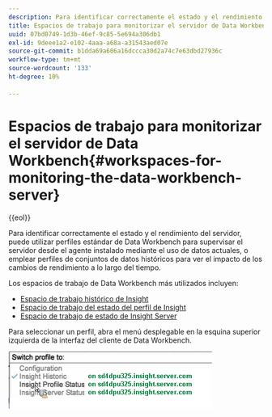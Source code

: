 ```yaml
---
description: Para identificar correctamente el estado y el rendimiento del servidor, puede utilizar perfiles estándar de Data Workbench para supervisar el servidor desde el agente instalado mediante el uso de datos actuales, o emplear perfiles de conjuntos de datos históricos para ver el impacto de los cambios de rendimiento a lo largo del tiempo.
title: Espacios de trabajo para monitorizar el servidor de Data Workbench
uuid: 07bd0749-1d3b-46ef-9c85-5e694a306db1
exl-id: 9deee1a2-e102-4aaa-a68a-a31543aed07e
source-git-commit: b1dda69a606a16dccca30d2a74c7e63dbd27936c
workflow-type: tm+mt
source-wordcount: '133'
ht-degree: 10%

---
```


# Espacios de trabajo para monitorizar el servidor de Data Workbench{#workspaces-for-monitoring-the-data-workbench-server}

{{eol}}

Para identificar correctamente el estado y el rendimiento del servidor, puede utilizar perfiles estándar de Data Workbench para supervisar el servidor desde el agente instalado mediante el uso de datos actuales, o emplear perfiles de conjuntos de datos históricos para ver el impacto de los cambios de rendimiento a lo largo del tiempo.

Los espacios de trabajo de Data Workbench más utilizados incluyen:

* [Espacio de trabajo histórico de Insight](../../../home/monitoring-installation/monitoring-profiles/monitoring-historical-using.md#concept-4a4661f3728540e699b92dac80c44015)
* [Espacio de trabajo del estado del perfil de Insight](../../../home/monitoring-installation/monitoring-profiles/monitoring-profile-using.md#concept-b4f472ece1094abc9192d89fdce5e104)
* [Espacio de trabajo de estado de Insight Server](../../../home/monitoring-installation/monitoring-profiles/monitoring-server-using.md#concept-b4f472ece1094abc9192d89fdce5e104)

Para seleccionar un perfil, abra el menú desplegable en la esquina superior izquierda de la interfaz del cliente de Data Workbench.

![](assets/profile_switch.png)
